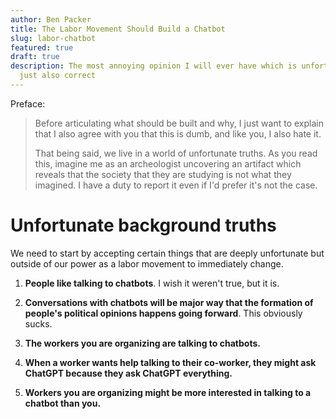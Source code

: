 ```yaml
---
author: Ben Packer
title: The Labor Movement Should Build a Chatbot
slug: labor-chatbot
featured: true
draft: true
description: The most annoying opinion I will ever have which is unfortunately
  just also correct
---
```

Preface:

> Before articulating what should be built and why, I just want to explain that I also agree with you that this is dumb, and like you, I also hate it.
> 
> That being said, we live in a world of unfortunate truths. As you read this, imagine me as an archeologist uncovering an artifact which reveals that the society that they are studying is not what they imagined. I have a duty to report it even if I'd prefer it's not the case.

# Unfortunate background truths

We need to start by accepting certain things that are deeply unfortunate but outside of our power as a labor movement to immediately change.

1.  **People like talking to chatbots**. I wish it weren't true, but it is.
    
2.  **Conversations with chatbots will be major way that the formation of people's political opinions happens going forward**. This obviously sucks.
    
3.  **The workers you are organizing are talking to chatbots.**
    
4.  **When a worker wants help talking to their co-worker, they might ask ChatGPT because they ask ChatGPT everything.**
    
5.  **Workers you are organizing might be more interested in talking to a chatbot than you.**